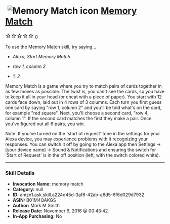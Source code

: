# &nbsp;<img src="skill_icon" alt="Memory Match icon" width="36"> [Memory Match](http://alexa.amazon.com/#skills/amzn1.ask.skill.a224d45d-3af6-42ab-a6d5-6f6d029d7932)
![0 stars](../../images/ic_star_border_black_18dp_1x.png)![0 stars](../../images/ic_star_border_black_18dp_1x.png)![0 stars](../../images/ic_star_border_black_18dp_1x.png)![0 stars](../../images/ic_star_border_black_18dp_1x.png)![0 stars](../../images/ic_star_border_black_18dp_1x.png) 0

To use the Memory Match skill, try saying...

* *Alexa, Start Memory Match*

* *row 1, column 2*

* *1, 2*

Memory Match is a game where you try to match pairs of cards together in as few moves as possible.  The twist is, you can't see the cards, so you have to keep it all in your head (or cheat with a piece of paper).
You start with 12 cards face down, laid out in 4 rows of 3 columns.  Each turn you first guess one card by saying "row 1, column 2" and you'll be told what's on the card, for example "red square".  Next, you'll choose a second card, "row 4, column 1".  If the second card matches the first they make a pair.  Once you've figured out all 6 pairs, you win.

Note: If you've turned on the 'start of request' tone in the settings for your Alexa device, you may experience problems with it recognizing your responses.  You can switch it off by going to the Alexa app then Settings -> [your device name] -> Sound & Notifications and ensuring the switch for 'Start of Request' is in the off position (left, with the switch colored white).

***

### Skill Details

* **Invocation Name:** memory match
* **Category:** null
* **ID:** amzn1.ask.skill.a224d45d-3af6-42ab-a6d5-6f6d029d7932
* **ASIN:** B01M4QAKGS
* **Author:** Mark M Smith
* **Release Date:** November 9, 2016 @ 00:43:42
* **In-App Purchasing:** No
